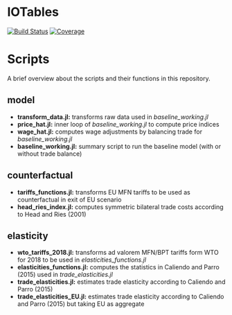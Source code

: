 # IOTables

[![Build Status](https://github.com/forsthuber92/IOTables.jl/workflows/CI/badge.svg)](https://github.com/forsthuber92/IOTables.jl/actions)
[![Coverage](https://codecov.io/gh/forsthuber92/IOTables.jl/branch/master/graph/badge.svg)](https://codecov.io/gh/forsthuber92/IOTables.jl)


# Scripts

A brief overview about the scripts and their functions in this repository.

## model

- **transform_data.jl:** transforms raw data used in *baseline_working.jl*
- **price_hat.jl:** inner loop of *baseline_working.jl* to compute price indices
- **wage_hat.jl:** computes wage adjustments by balancing trade for *baseline_working.jl*
- **baseline_working.jl:** summary script to run the baseline model (with or without trade balance)

## counterfactual

- **tariffs_functions.jl:** transforms EU MFN tariffs to be used as counterfactual in exit of EU scenario
- **head_ries_index.jl:** computes symmetric bilateral trade costs according to Head and Ries (2001)

## elasticity

- **wto_tariffs_2018.jl:** transforms ad valorem MFN/BPT tariffs form WTO for 2018 to be used in *elasticities_functions.jl*
- **elasticities_functions.jl:** computes the statistics in Caliendo and Parro (2015) used in *trade_elasticities.jl*
- **trade_elasticities.jl:** estimates trade elasticity according to Caliendo and Parro (2015)
- **trade_elasticities_EU.jl:** estimates trade elasticity according to Caliendo and Parro (2015) but taking EU as aggregate
